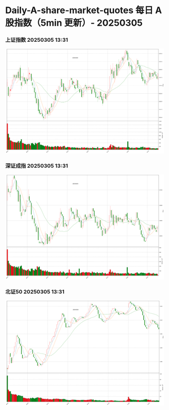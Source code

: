 
# Daily-A-share-market-quotes 每日 A 股指数（5min 更新）- 20250305

### 上证指数 20250305 13:31
![](./fig/2025/3/20250305-sh000001.png)

### 深证成指 20250305 13:31
![](./fig/2025/3/20250305-sz399001.png)

### 北证50 20250305 13:31
![](./fig/2025/3/20250305-bj899050.png)
